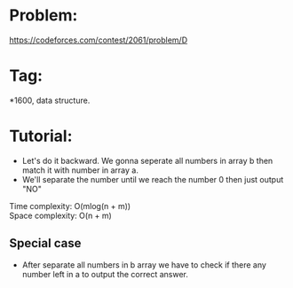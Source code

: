 # Problem: 
https://codeforces.com/contest/2061/problem/D
# Tag: 
*1600, data structure.
# Tutorial:
  - Let's do it backward. We gonna seperate all numbers in array b then match it with number in array a.
  - We'll separate the number until we reach the number 0 then just output "NO"

Time complexity: O(mlog(n + m))<br>
Space complexity: O(n + m)

## Special case
  - After separate all numbers in b array we have to check if there any number left in a to output the correct answer.


